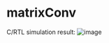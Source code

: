 # matrixConv
C/RTL simulation result:
![image](https://github.com/user-attachments/assets/0caf2eda-8554-470e-8b87-10b9bff755b4)
